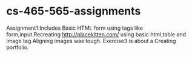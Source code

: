 # cs-465-565-assignments

Assignment1:Includes Basic HTML form using tags like form,input.Recreating http://placekitten.com/ using basic html,table and image tag.Aligning images was tough. Exercise3 is about a Creating portfolio.
